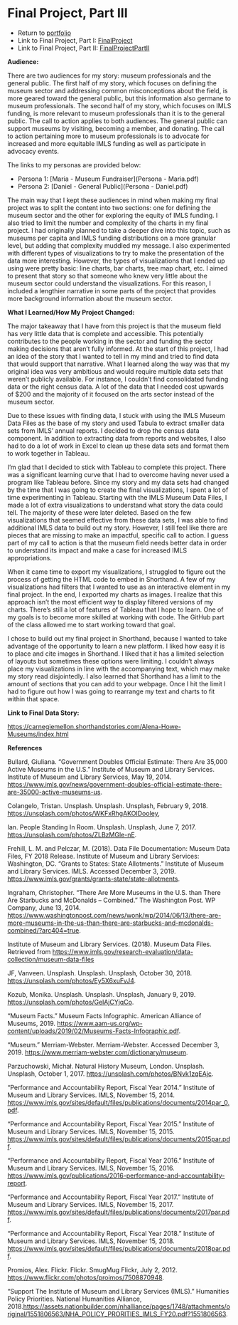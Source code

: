 # Final Project, Part III

- Return to [portfolio](https://ahowe12.github.io/Alena-Howe-s-Portfolio/)
- Link to Final Project, Part I: [FinalProject](final_project_AlenaHowe.md)
- Link to Final Project, Part II: [FinalProjectPartII](final_partII_AlenaHowe.md)


**Audience:**

There are two audiences for my story: museum professionals and the general public. The first half of my story, which focuses on defining the museum sector and addressing common misconceptions about the field, is more geared toward the general public, but this information also germane to museum professionals. The second half of my story, which focuses on IMLS funding, is more relevant to museum professionals than it is to the general public. The call to action applies to both audiences. The general public can support museums by visiting, becoming a member, and donating. The call to action pertaining more to museum professionals is to advocate for increased and more equitable IMLS funding as well as participate in advocacy events. 

The links to my personas are provided below:

- Persona 1: [Maria - Museum Fundraiser](Persona - Maria.pdf)
- Persona 2: [Daniel - General Public](Persona - Daniel.pdf)

The main way that I kept these audiences in mind when making my final project was to split the content into two sections: one for defining the museum sector and the other for exploring the equity of IMLS funding. I also tried to limit the number and complexity of the charts in my final project. I had originally planned to take a deeper dive into this topic, such as museums per capita and IMLS funding distributions on a more granular level, but adding that complexity muddled my message. I also experimented with different types of visualizations to try to make the presentation of the data more interesting. However, the types of visualizations that I ended up using were pretty basic: line charts, bar charts, tree map chart, etc. I aimed to present that story so that someone who knew very little about the museum sector could understand the visualizations. For this reason, I included a lengthier narrative in some parts of the project that provides more background information about the museum sector.  


**What I Learned/How My Project Changed:**

The major takeaway that I have from this project is that the museum field has very little data that is complete and accessible. This potentially contributes to the people working in the sector and funding the sector making decisions that aren’t fully informed. At the start of this project, I had an idea of the story that I wanted to tell in my mind and tried to find data that would support that narrative. What I learned along the way was that my original idea was very ambitious and would require multiple data sets that weren’t publicly available. For instance, I couldn’t find consolidated funding data or the right census data. A lot of the data that I needed cost upwards of $200 and the majority of it focused on the arts sector instead of the museum sector. 

Due to these issues with finding data, I stuck with using the IMLS Museum Data Files as the base of my story and used Tabula to extract smaller data sets from IMLS’ annual reports. I decided to drop the census data component. In addition to extracting data from reports and websites, I also had to do a lot of work in Excel to clean up these data sets and format them to work together in Tableau.   

I’m glad that I decided to stick with Tableau to complete this project. There was a significant learning curve that I had to overcome having never used a program like Tableau before. Since my story and my data sets had changed by the time that I was going to create the final visualizations, I spent a lot of time experimenting in Tableau. Starting with the IMLS Museum Data Files, I made a lot of extra visualizations to understand what story the data could tell. The majority of these were later deleted. Based on the few visualizations that seemed effective from these data sets, I was able to find additional IMLS data to build out my story. However, I still feel like there are pieces that are missing to make an impactful, specific call to action. I guess part of my call to action is that the museum field needs better data in order to understand its impact and make a case for increased IMLS appropriations. 

When it came time to export my visualizations, I struggled to figure out the process of getting the HTML code to embed in Shorthand. A few of my visualizations had filters that I wanted to use as an interactive element in my final project. In the end, I exported my charts as images. I realize that this approach isn’t the most efficient way to display filtered versions of my charts. There’s still a lot of features of Tableau that I hope to learn. One of my goals is to become more skilled at working with code. The GitHub part of the class allowed me to start working toward that goal.

I chose to build out my final project in Shorthand, because I wanted to take advantage of the opportunity to learn a new platform. I liked how easy it is to place and cite images in Shorthand. I liked that it has a limited selection of layouts but sometimes these options were limiting. I couldn’t always place my visualizations in line with the accompanying text, which may make my story read disjointedly. I also learned that Shorthand has a limit to the amount of sections that you can add to your webpage. Once I hit the limit I had to figure out how I was going to rearrange my text and charts to fit within that space. 


**Link to Final Data Story:**

https://carnegiemellon.shorthandstories.com/Alena-Howe-Museums/index.html


**References**

Bullard, Giuliana. “Government Doubles Official Estimate: There Are 35,000 Active Museums in the U.S.” Institute of Museum and Library Services. Institute of Museum and Library Services, May 19, 2014. https://www.imls.gov/news/government-doubles-official-estimate-there-are-35000-active-museums-us.     

Colangelo, Tristan. Unsplash. Unsplash. Unsplash, February 9, 2018. https://unsplash.com/photos/WKFxRhgAKOIDooley, 

Ian. People Standing In Room. Unsplash. Unsplash, June 7, 2017. https://unsplash.com/photos/ZLBzMGle-nE.  

Frehill, L. M. and Pelczar, M. (2018). Data File Documentation: Museum Data Files, FY 2018 Release. Institute of Museum and Library Services: Washington, DC. “Grants to States: State Allotments.” Institute of Museum and Library Services. IMLS. Accessed December 3, 2019. https://www.imls.gov/grants/grants-state/state-allotments. 

Ingraham, Christopher. “There Are More Museums in the U.S. than There Are Starbucks and McDonalds – Combined.” The Washington Post. WP Company, June 13, 2014. https://www.washingtonpost.com/news/wonk/wp/2014/06/13/there-are-more-museums-in-the-us-than-there-are-starbucks-and-mcdonalds-combined/?arc404=true. 

Institute of Museum and Library Services. (2018). Museum Data Files. Retrieved from https://www.imls.gov/research-evaluation/data-collection/museum-data-files       

JF, Vanveen. Unsplash. Unsplash. Unsplash, October 30, 2018. https://unsplash.com/photos/Ey5X6xuFvJ4. 

Kozub, Monika. Unsplash. Unsplash. Unsplash, January 9, 2019. https://unsplash.com/photos/GelAjCYjqCo. 

“Museum Facts.” Museum Facts Infographic. American Alliance of Museums, 2019. https://www.aam-us.org/wp-content/uploads/2019/02/Museums-Facts-Infographic.pdf. 

“Museum.” Merriam-Webster. Merriam-Webster. Accessed December 3, 2019. https://www.merriam-webster.com/dictionary/museum.  

Parzuchowski, Michał. Natural History Museum, London. Unsplash. Unsplash, October 1, 2017. https://unsplash.com/photos/BNvk1zqEAjc. 

“Performance and Accountability Report, Fiscal Year 2014.” Institute of Museum and Library Services. IMLS, November 15, 2014. https://www.imls.gov/sites/default/files/publications/documents/2014par_0.pdf.

“Performance and Accountability Report, Fiscal Year 2015.” Institute of Museum and Library Services. IMLS, November 15, 2015. https://www.imls.gov/sites/default/files/publications/documents/2015par.pdf. 

“Performance and Accountability Report, Fiscal Year 2016.” Institute of Museum and Library Services. IMLS, November 15, 2016. https://www.imls.gov/publications/2016-performance-and-accountability-report.

“Performance and Accountability Report, Fiscal Year 2017.” Institute of Museum and Library Services. IMLS, November 15, 2017. https://www.imls.gov/sites/default/files/publications/documents/2017par.pdf. 

“Performance and Accountability Report, Fiscal Year 2018.” Institute of Museum and Library Services. IMLS, November 15, 2018. https://www.imls.gov/sites/default/files/publications/documents/2018par.pdf.     

Promios, Alex. Flickr. Flickr. SmugMug Flickr, July 2, 2012. https://www.flickr.com/photos/proimos/7508870948. 

“Support The Institute of Museum and Library Services (IMLS).” Humanities Policy Priorities. National Humanities Alliance, 2018.https://assets.nationbuilder.com/nhalliance/pages/1748/attachments/original/1551806563/NHA_POLICY_PRORITIES_IMLS_FY20.pdf?1551806563.
